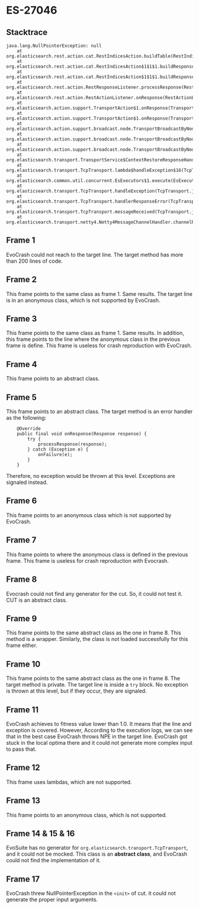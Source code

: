 # ES-27046

## Stacktrace

```
java.lang.NullPointerException: null
    at org.elasticsearch.rest.action.cat.RestIndicesAction.buildTable(RestIndicesAction.java:368)
	at org.elasticsearch.rest.action.cat.RestIndicesAction$1$1$1.buildResponse(RestIndicesAction.java:116)
	at org.elasticsearch.rest.action.cat.RestIndicesAction$1$1$1.buildResponse(RestIndicesAction.java:113)
	at org.elasticsearch.rest.action.RestResponseListener.processResponse(RestResponseListener.java:37)
	at org.elasticsearch.rest.action.RestActionListener.onResponse(RestActionListener.java:47)
	at org.elasticsearch.action.support.TransportAction$1.onResponse(TransportAction.java:88)
	at org.elasticsearch.action.support.TransportAction$1.onResponse(TransportAction.java:84)
	at org.elasticsearch.action.support.broadcast.node.TransportBroadcastByNodeAction$AsyncAction.onCompletion(TransportBroadcastByNodeAction.java:391)
	at org.elasticsearch.action.support.broadcast.node.TransportBroadcastByNodeAction$AsyncAction.onNodeFailure(TransportBroadcastByNodeAction.java:376)
	at org.elasticsearch.action.support.broadcast.node.TransportBroadcastByNodeAction$AsyncAction$1.handleException(TransportBroadcastByNodeAction.java:335)
	at org.elasticsearch.transport.TransportService$ContextRestoreResponseHandler.handleException(TransportService.java:1067)
	at org.elasticsearch.transport.TcpTransport.lambda$handleException$16(TcpTransport.java:1467)
	at org.elasticsearch.common.util.concurrent.EsExecutors$1.execute(EsExecutors.java:110)
	at org.elasticsearch.transport.TcpTransport.handleException(TcpTransport.java:1465)
	at org.elasticsearch.transport.TcpTransport.handlerResponseError(TcpTransport.java:1457)
	at org.elasticsearch.transport.TcpTransport.messageReceived(TcpTransport.java:1401)
	at org.elasticsearch.transport.netty4.Netty4MessageChannelHandler.channelRead(Netty4MessageChannelHandler.java:74)
```

## Frame 1
EvoCrash could not reach to the target line. The target method has more than 200 lines of code.
## Frame 2
This frame points to the same class as frame 1. Same results.
The target line is in an anonymous class, which is not supported by EvoCrash.
## Frame 3
This frame points to the same class as frame 1. Same results.
In addition, this frame points to the line where the anonymous class in the previous frame is define. This frame is useless for crash reproduction with EvoCrash.
## Frame 4
This frame points to an abstract class.
## Frame 5
This frame points to an abstract class.
The target method is an error handler as the following:
```
    @Override
    public final void onResponse(Response response) {
        try {
            processResponse(response);
        } catch (Exception e) {
            onFailure(e);
        }
    }
```
Therefore, no exception would be thrown at this level. Exceptions are signaled instead.
## Frame 6
This frame points to an anonymous class which is not supported by EvoCrash.
## Frame 7
This frame points to where the anonymous class is defined in the previous frame. This frame is useless for crash reproduction with Evocrash.
## Frame 8
Evocrash could not find any generator for the cut. So, it could not test it. CUT is an abstract class.
## Frame 9
This frame points to the same abstract class as the one in frame 8.
This method is a wrapper. Similarly, the class is not loaded successfully for this frame either.
## Frame 10
This frame points to the same abstract class as the one in frame 8.
The target method is private. The target line is inside a `try` block. No exception is thrown at this level, but if they occur, they are signaled.
## Frame 11
EvoCrash achieves to fitness value lower than 1.0. It means that the line and exception is covered. However, According to the execution logs, we can see that in the best case EvoCrash throws NPE in the target line. EvoCrash got stuck in the local optima there and it could not generate more complex input to pass that.
## Frame 12
This frame uses lambdas, which are not supported.
## Frame 13
This frame points to an anonymous class, which is not supported.
## Frame 14 & 15 & 16
EvoSuite has no generator for `org.elasticsearch.transport.TcpTransport`, and it could not be mocked. This class is an **abstract class**, and EvoCrash could not find the implementation of it.

## Frame 17
EvoCrash threw NullPointerException in the `<init>` of cut. it could not generate the proper input arguments.

